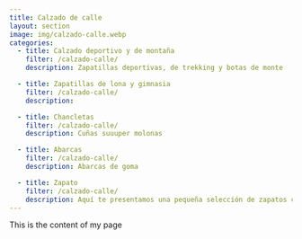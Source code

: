 ```yaml
---
title: Calzado de calle
layout: section
image: img/calzado-calle.webp
categories:
  - title: Calzado deportivo y de montaña
    filter: /calzado-calle/
    description: Zapatillas deportivas, de trekking y botas de monte

  - title: Zapatillas de lona y gimnasia
    filter: /calzado-calle/
    description: 

  - title: Chancletas
    filter: /calzado-calle/
    description: Cuñas suuuper molonas

  - title: Abarcas
    filter: /calzado-calle/
    description: Abarcas de goma

  - title: Zapato
    filter: /calzado-calle/
    description: Aquí te presentamos una pequeña selección de zapatos con los que ir siempre cómodo
---
```


This is the content of my page